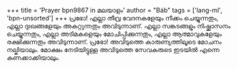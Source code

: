 +++
title = 'Prayer bpn9867 in മലയാളം'
author = "Báb"
tags = ['lang-ml', 'bpn-unsorted']
+++
പ്രഭോ! എല്ലാ തീവ്ര വേദനകളേയും നീക്കം ചെയ്യുന്നതും, എല്ലാ ദുഃഖങ്ങളേയും അകറ്റുന്നതും അവിടുന്നാണ്. എല്ലാ സങ്കടങ്ങളും നിഷ്ക്കാസനം ചെയ്യുന്നതും, എല്ലാ അടിമകളെയും മോചിപ്പിക്കുന്നതും, എല്ലാ ആത്മാവുകളേയും രക്ഷിക്കുന്നതും അവിടുന്നാണ്. പ്രഭോ! അവിടുത്തെ കാരുണ്യത്തിലൂടെ മോചനം നല്കിയാലും. മോക്ഷം നേടിയിട്ടുള്ള അവിടുത്തെ സേവകരുടെ ഇടയില്‍ എന്നെ കണക്കാക്കിയാലും.
